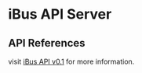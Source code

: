 # iBus API Server

## API References

visit [iBus API v0.1][] for more information.

[iBus API v0.1]: http://docs.ibusteambob.apiary.io/